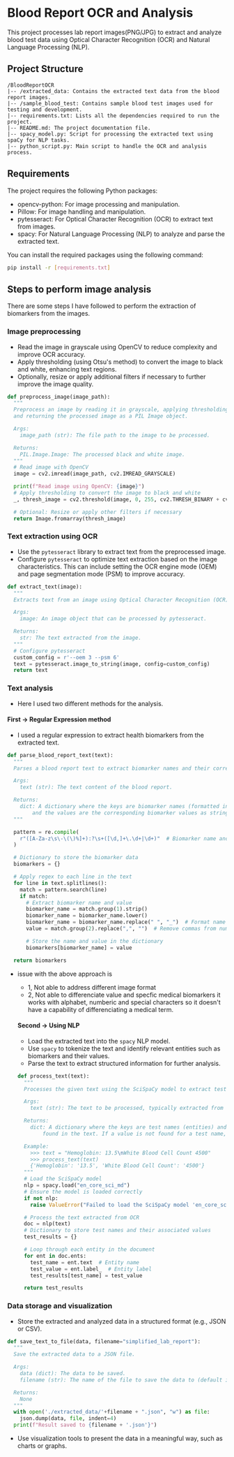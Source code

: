# Blood Report OCR and Analysis

This project processes lab report images(PNG/JPG) to extract and analyze blood test data using Optical Character Recognition (OCR) and Natural Language Processing (NLP).

## Project Structure
```
/BloodReportOCR
|-- /extracted_data: Contains the extracted text data from the blood report images.
|-- /sample_blood_test: Contains sample blood test images used for testing and development.
|-- requirements.txt: Lists all the dependencies required to run the project.
|-- README.md: The project documentation file.
|-- spacy_model.py: Script for processing the extracted text using spaCy for NLP tasks.
|-- python_script.py: Main script to handle the OCR and analysis process.
```

## Requirements

The project requires the following Python packages:

- opencv-python: For image processing and manipulation.
- Pillow: For image handling and manipulation.
- pytesseract: For Optical Character Recognition (OCR) to extract text from images.
- spacy: For Natural Language Processing (NLP) to analyze and parse the extracted text.

You can install the required packages using the following command:

```sh
pip install -r [requirements.txt]
```

 
## Steps to perform image analysis

There are some steps I have followed to perform the extraction of biomarkers from the images.

### Image preprocessing

- Read the image in grayscale using OpenCV to reduce complexity and improve OCR accuracy.
- Apply thresholding (using Otsu's method) to convert the image to black and white, enhancing text regions.
- Optionally, resize or apply additional filters if necessary to further improve the image quality.

```python
def preprocess_image(image_path):
  """
  Preprocess an image by reading it in grayscale, applying thresholding to convert it to black and white,
  and returning the processed image as a PIL Image object.

  Args:
    image_path (str): The file path to the image to be processed.

  Returns:
    PIL.Image.Image: The processed black and white image.
  """
  # Read image with OpenCV
  image = cv2.imread(image_path, cv2.IMREAD_GRAYSCALE)

  print(f"Read image using OpenCV: {image}")
  # Apply thresholding to convert the image to black and white
  _, thresh_image = cv2.threshold(image, 0, 255, cv2.THRESH_BINARY + cv2.THRESH_OTSU)

  # Optional: Resize or apply other filters if necessary
  return Image.fromarray(thresh_image)
```
### Text extraction using OCR

- Use the `pytesseract` library to extract text from the preprocessed image.
- Configure `pytesseract` to optimize text extraction based on the image characteristics. This can include setting the OCR engine mode (OEM) and page segmentation mode (PSM) to improve accuracy.

```python
def extract_text(image):
  """
  Extracts text from an image using Optical Character Recognition (OCR).

  Args:
    image: An image object that can be processed by pytesseract.

  Returns:
    str: The text extracted from the image.
  """
  # Configure pytesseract
  custom_config = r'--oem 3 --psm 6'
  text = pytesseract.image_to_string(image, config=custom_config)
  return text
```

### Text analysis
- Here I used two different methods for the analysis. 

#### First -> Regular Expression method
- I used a regular expression to extract health biomarkers from the extracted text.

```python
def parse_blood_report_text(text):
  """
  Parses a blood report text to extract biomarker names and their corresponding values.

  Args:
    text (str): The text content of the blood report.

  Returns:
    dict: A dictionary where the keys are biomarker names (formatted in lowercase with underscores) 
        and the values are the corresponding biomarker values as strings.
  """

  pattern = re.compile(
    r"([A-Za-z\s\-\(\)%]+):?\s+([\d,]+\.\d+|\d+)"  # Biomarker name and main value
  )

  # Dictionary to store the biomarker data
  biomarkers = {}

  # Apply regex to each line in the text
  for line in text.splitlines():
    match = pattern.search(line)
    if match:
      # Extract biomarker name and value
      biomarker_name = match.group(1).strip()
      biomarker_name = biomarker_name.lower()
      biomarker_name = biomarker_name.replace(" ", "_")  # Format name
      value = match.group(2).replace(",", "")  # Remove commas from numbers

      # Store the name and value in the dictionary
      biomarkers[biomarker_name] = value

  return biomarkers
```
- issue with the above approach is 
  - 1, Not able to address different image format
  - 2, Not able to differenciate value and specfic medical biomarkers it works with alphabet, numberic and special characters so it doesn't have a capability of differenciating a medical term.
  #### Second -> Using NLP 
  - Load the extracted text into the `spacy` NLP model.
  - Use `spacy` to tokenize the text and identify relevant entities such as biomarkers and their values.
  - Parse the text to extract structured information for further analysis.

  ```python
  def process_text(text):
    """
    Processes the given text using the SciSpaCy model to extract test names and their associated values.

    Args:
      text (str): The text to be processed, typically extracted from OCR.

    Returns:
      dict: A dictionary where the keys are test names (entities) and the values are the associated numeric values 
          found in the text. If a value is not found for a test name, the value will be "Value not found".

    Example:
      >>> text = "Hemoglobin: 13.5\nWhite Blood Cell Count 4500"
      >>> process_text(text)
      {'Hemoglobin': '13.5', 'White Blood Cell Count': '4500'}
    """
    # Load the SciSpaCy model
    nlp = spacy.load("en_core_sci_md")
    # Ensure the model is loaded correctly
    if not nlp:
      raise ValueError("Failed to load the SciSpaCy model 'en_core_sci_md'")

    # Process the text extracted from OCR
    doc = nlp(text)
    # Dictionary to store test names and their associated values
    test_results = {}

    # Loop through each entity in the document
    for ent in doc.ents:
      test_name = ent.text  # Entity name
      test_value = ent.label_  # Entity label
      test_results[test_name] = test_value

    return test_results
  ```

### Data storage and visualization

- Store the extracted and analyzed data in a structured format (e.g., JSON or CSV).

```python
def save_text_to_file(data, filename="simplified_lab_report"):
  """
  Save the extracted data to a JSON file.

  Args:
    data (dict): The data to be saved.
    filename (str): The name of the file to save the data to (default is "simplified_lab_report").

  Returns:
    None
  """
  with open('./extracted_data/'+filename + ".json", "w") as file:
    json.dump(data, file, indent=4)
  print(f"Result saved to {filename + '.json'}")
```

- Use visualization tools to present the data in a meaningful way, such as charts or graphs.


